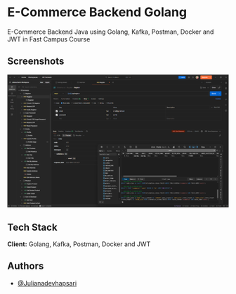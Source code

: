 # E-Commerce Backend Golang

E-Commerce Backend Java using Golang, Kafka, Postman, Docker and JWT in Fast Campus Course

## Screenshots

![E-Commerce Backend Golang](https://github.com/JulianaDeviHapsari/Ecommerce-Backend-Java/blob/main/Screenshot%202025-08-01%20150706.png)

## Tech Stack

**Client:** Golang, Kafka, Postman, Docker and JWT

## Authors

- [@Julianadevhapsari](https://github.com/JulianaDeviHapsari/)
